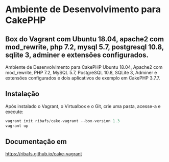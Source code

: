 # Ambiente de Desenvolvimento para CakePHP
## Box do Vagrant com Ubuntu 18.04, apache2 com mod_rewrite, php 7.2, mysql 5.7, postgresql 10.8, sqlite 3, adminer e extensões configurados.

Ambiente de Desenvolvimento para CakePHP Ubuntu 18.04, Apache2 com mod_rewrite, PHP 7.2, MySQL 5.7, PostgreSQL 10.8, SQLite 3, Adminer e extensões configurados e dois aplicativos de exemplo em CakePHP 3.7.7.

## Instalação

Após instalado o Vagrant, o Virtualbox e o Git, crie uma pasta, acesse-a e execute:
```php
vagrant init ribafs/cake-vagrant --box-version 1.3
vagrant up
```

## Documentação em

https://ribafs.github.io/cake-vagrant
